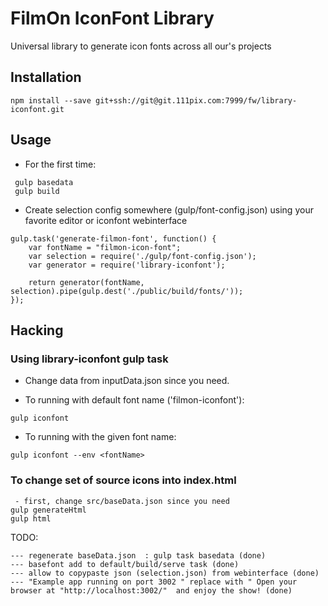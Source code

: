# FilmOn IconFont Library

Universal library to generate icon fonts across all our's projects

## Installation

```
npm install --save git+ssh://git@git.111pix.com:7999/fw/library-iconfont.git
```

## Usage

 - For the first time:
```
 gulp basedata
 gulp build
```


 - Create selection config somewhere (gulp/font-config.json) using your favorite editor or iconfont webinterface

```
gulp.task('generate-filmon-font', function() {
	var fontName = "filmon-icon-font";
	var selection = require('./gulp/font-config.json');
	var generator = require('library-iconfont');

	return generator(fontName, selection).pipe(gulp.dest('./public/build/fonts/'));
});

```

## Hacking

### Using library-iconfont gulp task

 - Change data from inputData.json since you need.

 - To running with default font name ('filmon-iconfont'):

```
gulp iconfont
```

 - To running with the given font name:

```
gulp iconfont --env <fontName>
```

### To change set of source icons into index.html

```
 - first, change src/baseData.json since you need
gulp generateHtml
gulp html
```



TODO: 

    --- regenerate baseData.json  : gulp task basedata (done)
    --- basefont add to default/build/serve task (done)
    --- allow to copypaste json (selection.json) from webinterface (done)
    --- "Example app running on port 3002 " replace with " Open your browser at "http://localhost:3002/"  and enjoy the show! (done)
 
